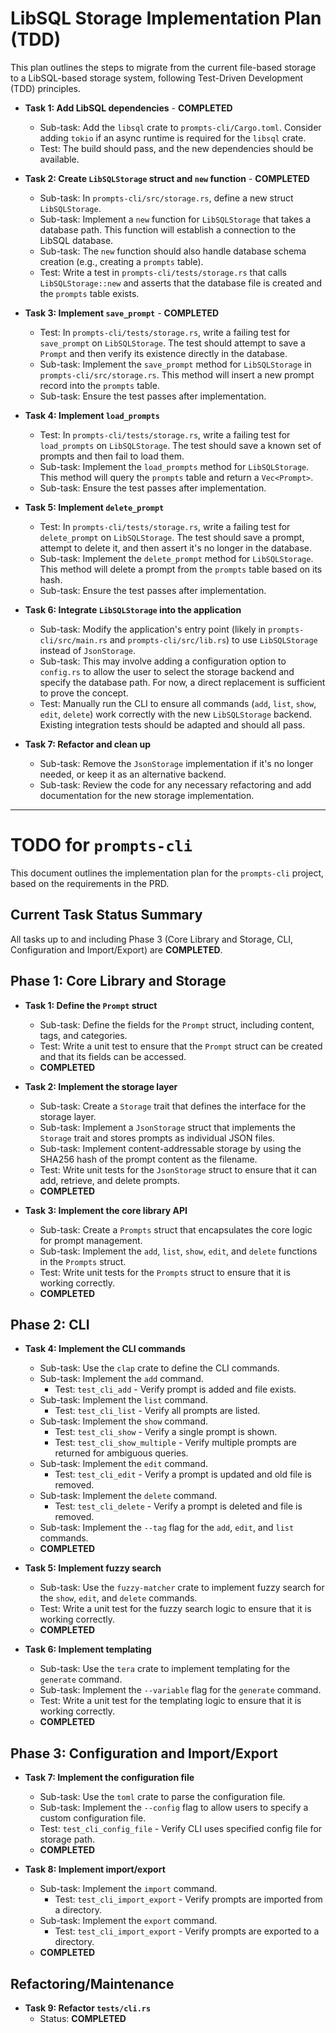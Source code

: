 # LibSQL Storage Implementation Plan (TDD)

This plan outlines the steps to migrate from the current file-based storage to a LibSQL-based storage system, following Test-Driven Development (TDD) principles.

- **Task 1: Add LibSQL dependencies** - **COMPLETED**
    - Sub-task: Add the `libsql` crate to `prompts-cli/Cargo.toml`. Consider adding `tokio` if an async runtime is required for the `libsql` crate.
    - Test: The build should pass, and the new dependencies should be available.

- **Task 2: Create `LibSQLStorage` struct and `new` function** - **COMPLETED**
    - Sub-task: In `prompts-cli/src/storage.rs`, define a new struct `LibSQLStorage`.
    - Sub-task: Implement a `new` function for `LibSQLStorage` that takes a database path. This function will establish a connection to the LibSQL database.
    - Sub-task: The `new` function should also handle database schema creation (e.g., creating a `prompts` table).
    - Test: Write a test in `prompts-cli/tests/storage.rs` that calls `LibSQLStorage::new` and asserts that the database file is created and the `prompts` table exists.

- **Task 3: Implement `save_prompt`** - **COMPLETED**
    - Test: In `prompts-cli/tests/storage.rs`, write a failing test for `save_prompt` on `LibSQLStorage`. The test should attempt to save a `Prompt` and then verify its existence directly in the database.
    - Sub-task: Implement the `save_prompt` method for `LibSQLStorage` in `prompts-cli/src/storage.rs`. This method will insert a new prompt record into the `prompts` table.
    - Sub-task: Ensure the test passes after implementation.

- **Task 4: Implement `load_prompts`**
    - Test: In `prompts-cli/tests/storage.rs`, write a failing test for `load_prompts` on `LibSQLStorage`. The test should save a known set of prompts and then fail to load them.
    - Sub-task: Implement the `load_prompts` method for `LibSQLStorage`. This method will query the `prompts` table and return a `Vec<Prompt>`.
    - Sub-task: Ensure the test passes after implementation.

- **Task 5: Implement `delete_prompt`**
    - Test: In `prompts-cli/tests/storage.rs`, write a failing test for `delete_prompt` on `LibSQLStorage`. The test should save a prompt, attempt to delete it, and then assert it's no longer in the database.
    - Sub-task: Implement the `delete_prompt` method for `LibSQLStorage`. This method will delete a prompt from the `prompts` table based on its hash.
    - Sub-task: Ensure the test passes after implementation.

- **Task 6: Integrate `LibSQLStorage` into the application**
    - Sub-task: Modify the application's entry point (likely in `prompts-cli/src/main.rs` and `prompts-cli/src/lib.rs`) to use `LibSQLStorage` instead of `JsonStorage`.
    - Sub-task: This may involve adding a configuration option to `config.rs` to allow the user to select the storage backend and specify the database path. For now, a direct replacement is sufficient to prove the concept.
    - Test: Manually run the CLI to ensure all commands (`add`, `list`, `show`, `edit`, `delete`) work correctly with the new `LibSQLStorage` backend. Existing integration tests should be adapted and should all pass.

- **Task 7: Refactor and clean up**
    - Sub-task: Remove the `JsonStorage` implementation if it's no longer needed, or keep it as an alternative backend.
    - Sub-task: Review the code for any necessary refactoring and add documentation for the new storage implementation.

---

# TODO for `prompts-cli`

This document outlines the implementation plan for the `prompts-cli` project, based on the requirements in the PRD.

## Current Task Status Summary

All tasks up to and including Phase 3 (Core Library and Storage, CLI, Configuration and Import/Export) are **COMPLETED**.

## Phase 1: Core Library and Storage

- **Task 1: Define the `Prompt` struct**
    - Sub-task: Define the fields for the `Prompt` struct, including content, tags, and categories.
    - Test: Write a unit test to ensure that the `Prompt` struct can be created and that its fields can be accessed.
    - **COMPLETED**

- **Task 2: Implement the storage layer**
    - Sub-task: Create a `Storage` trait that defines the interface for the storage layer.
    - Sub-task: Implement a `JsonStorage` struct that implements the `Storage` trait and stores prompts as individual JSON files.
    - Sub-task: Implement content-addressable storage by using the SHA256 hash of the prompt content as the filename.
    - Test: Write unit tests for the `JsonStorage` struct to ensure that it can add, retrieve, and delete prompts.
    - **COMPLETED**

- **Task 3: Implement the core library API**
    - Sub-task: Create a `Prompts` struct that encapsulates the core logic for prompt management.
    - Sub-task: Implement the `add`, `list`, `show`, `edit`, and `delete` functions in the `Prompts` struct.
    - Test: Write unit tests for the `Prompts` struct to ensure that it is working correctly.
    - **COMPLETED**

## Phase 2: CLI

- **Task 4: Implement the CLI commands**
    - Sub-task: Use the `clap` crate to define the CLI commands.
    - Sub-task: Implement the `add` command.
        - Test: `test_cli_add` - Verify prompt is added and file exists.
    - Sub-task: Implement the `list` command.
        - Test: `test_cli_list` - Verify all prompts are listed.
    - Sub-task: Implement the `show` command.
        - Test: `test_cli_show` - Verify a single prompt is shown.
        - Test: `test_cli_show_multiple` - Verify multiple prompts are returned for ambiguous queries.
    - Sub-task: Implement the `edit` command.
        - Test: `test_cli_edit` - Verify a prompt is updated and old file is removed.
    - Sub-task: Implement the `delete` command.
        - Test: `test_cli_delete` - Verify a prompt is deleted and file is removed.
    - Sub-task: Implement the `--tag` flag for the `add`, `edit`, and `list` commands.
    - **COMPLETED**

- **Task 5: Implement fuzzy search**
    - Sub-task: Use the `fuzzy-matcher` crate to implement fuzzy search for the `show`, `edit`, and `delete` commands.
    - Test: Write a unit test for the fuzzy search logic to ensure that it is working correctly.
    - **COMPLETED**

- **Task 6: Implement templating**
    - Sub-task: Use the `tera` crate to implement templating for the `generate` command.
    - Sub-task: Implement the `--variable` flag for the `generate` command.
    - Test: Write a unit test for the templating logic to ensure that it is working correctly.
    - **COMPLETED**

## Phase 3: Configuration and Import/Export

- **Task 7: Implement the configuration file**
    - Sub-task: Use the `toml` crate to parse the configuration file.
    - Sub-task: Implement the `--config` flag to allow users to specify a custom configuration file.
    - Test: `test_cli_config_file` - Verify CLI uses specified config file for storage path.
    - **COMPLETED**

- **Task 8: Implement import/export**
    - Sub-task: Implement the `import` command.
        - Test: `test_cli_import_export` - Verify prompts are imported from a directory.
    - Sub-task: Implement the `export` command.
        - Test: `test_cli_import_export` - Verify prompts are exported to a directory.
    - **COMPLETED**

## Refactoring/Maintenance

- **Task 9: Refactor `tests/cli.rs`**
    - Status: **COMPLETED**